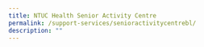 ```yaml
---
title: NTUC Health Senior Activity Centre
permalink: /support-services/senioractivitycentrebl/
description: ""
---
```

